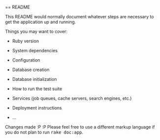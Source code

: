 == README

This README would normally document whatever steps are necessary to get the
application up and running.

Things you may want to cover:

* Ruby version

* System dependencies

* Configuration

* Database creation

* Database initialization

* How to run the test suite

* Services (job queues, cache servers, search engines, etc.)

* Deployment instructions

* ...

Changes made :P :P 
Please feel free to use a different markup language if you do not plan to run
<tt>rake doc:app</tt>.
